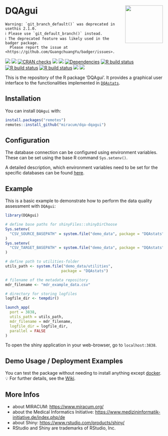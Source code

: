 

# DQAgui <img src="man/figures/logo.png" align="right" width="120" />

<!-- badges: start -->

    Warning: `git_branch_default()` was deprecated in usethis 2.1.0.
    ℹ Please use `git_default_branch()` instead.
    ℹ The deprecated feature was likely used in the badger package.
      Please report the issue at <https://github.com/GuangchuangYu/badger/issues>.

[![](https://img.shields.io/badge/lifecycle-experimental-orange.svg)](https://lifecycle.r-lib.org/articles/stages.html#experimental)
[![](https://www.r-pkg.org/badges/version/DQAgui)](https://cran.r-project.org/package=DQAgui)
[![CRAN
checks](https://badges.cranchecks.info/worst/DQAgui.svg)](https://cran.r-project.org/web/checks/check_results_DQAgui.html)
[![](http://cranlogs.r-pkg.org/badges/grand-total/DQAgui?color=blue)](https://cran.r-project.org/package=DQAgui)
[![](http://cranlogs.r-pkg.org/badges/last-month/DQAgui?color=blue)](https://cran.r-project.org/package=DQAgui)
[![Dependencies](https://tinyverse.netlify.app/badge/DQAgui)](https://cran.r-project.org/package=DQAgui)
[![R build
status](https://github.com/miracum/dqa-dqagui/workflows/R%20CMD%20Check%20via%20%7Btic%7D/badge.svg)](https://github.com/miracum/dqa-dqagui/actions)
[![R build
status](https://github.com/miracum/dqa-dqagui/workflows/lint/badge.svg)](https://github.com/miracum/dqa-dqagui/actions)
[![R build
status](https://github.com/miracum/dqa-dqagui/workflows/test-coverage/badge.svg)](https://github.com/miracum/dqa-dqagui/actions)
[![](https://codecov.io/gh/https://github.com/miracum/dqa-dqagui/branch/master/graph/badge.svg)](https://app.codecov.io/gh/https://github.com/miracum/dqa-dqagui)
[![](https://img.shields.io/badge/doi-10.1186/s12911--022--01961--z-yellow.svg)](https://doi.org/10.1186/s12911-022-01961-z)

<!-- badges: end -->

This is the repository of the R package ‘DQAgui’. It provides a
graphical user interface to the functionalities implemented in
[`DQAstats`](https://github.com/miracum/dqa-dqastats).

## Installation

You can install `DQAgui` with:

``` r
install.packages("remotes")
remotes::install_github("miracum/dqa-dqagui")
```

## Configuration

The database connection can be configured using environment variables.
These can be set using the base R command `Sys.setenv()`.

A detailed description, which environment variables need to be set for
the specific databases can be found
[here](https://github.com/miracum/misc-dizutils#db_connection).

## Example

This is a basic example to demonstrate how to perform the data quality
assessment with `DQAgui`:

``` r
library(DQAgui)

# define base paths for shinyFiles::shinyDirChoose
Sys.setenv(
  "CSV_SOURCE_BASEPATH" = system.file("demo_data", package = "DQAstats")
)
Sys.setenv(
  "CSV_TARGET_BASEPATH" = system.file("demo_data", package = "DQAstats")
)

# define path to utilities-folder
utils_path <- system.file("demo_data/utilities",
                         package = "DQAstats")

# filename of the metadata repository
mdr_filename <- "mdr_example_data.csv"

# directory for storing logfiles
logfile_dir <- tempdir()

launch_app(
  port = 3838,
  utils_path = utils_path,
  mdr_filename = mdr_filename,
  logfile_dir = logfile_dir,
  parallel = FALSE
)
```

To open the shiny application in your web-browser, go to
`localhost:3838`.

## Demo Usage / Deployment Examples

You can test the package without needing to install anything except
[docker](https://docs.docker.com/get-docker/). :bulb: For further
details, see the
[Wiki](https://github.com/miracum/dqa-dqastats/wiki/Deployment#dqagui-browser-based-gui-version-of-the-dqa-tool).

## More Infos

- about MIRACUM: <https://www.miracum.org/>
- about the Medical Informatics Initiative:
  <https://www.medizininformatik-initiative.de/index.php/de>
- about Shiny: <https://www.rstudio.com/products/shiny/>
- RStudio and Shiny are trademarks of RStudio, Inc.
